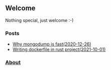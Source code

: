 ## Welcome

Nothing special, just welcome :-)

### Posts
- [Why mongodump is fast(2020-12-26)](why_mongodump_is_fast.md)
- [Writing dockerfile in rust project(2021-10-01)](writing_dockerfile_in_rust_project.md)

### [About](about.md)
